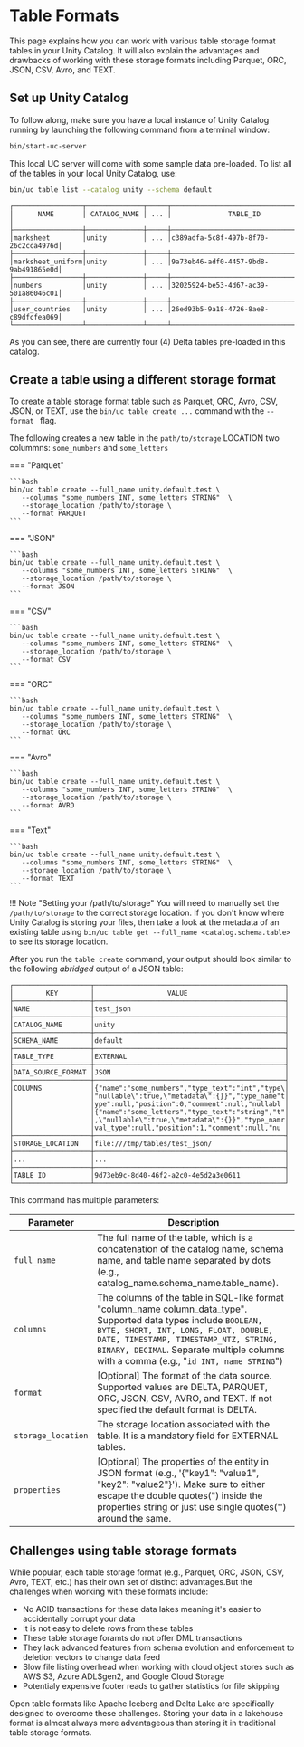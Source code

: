 # Table Formats

This page explains how you can work with various table storage format tables in your Unity Catalog. It will also explain the advantages and drawbacks of working with these storage formats including Parquet, ORC, JSON, CSV, Avro, and TEXT.  

## Set up Unity Catalog

To follow along, make sure you have a local instance of Unity Catalog running by launching the following command from a terminal window:

```bash
bin/start-uc-server
```

This local UC server will come with some sample data pre-loaded.  To list all of the tables in your local Unity Catalog, use:

```bash
bin/uc table list --catalog unity --schema default
```

```console
┌─────────────────┬──────────────┬─────┬────────────────────────────────────┐
│      NAME       │ CATALOG_NAME │ ... │              TABLE_ID              │
├─────────────────┼──────────────┼─────┼────────────────────────────────────┤
│marksheet        │unity         │ ... │c389adfa-5c8f-497b-8f70-26c2cca4976d│
├─────────────────┼──────────────┼─────┼────────────────────────────────────┤
│marksheet_uniform│unity         │ ... │9a73eb46-adf0-4457-9bd8-9ab491865e0d│
├─────────────────┼──────────────┼─────┼────────────────────────────────────┤
│numbers          │unity         │ ... │32025924-be53-4d67-ac39-501a86046c01│
├─────────────────┼──────────────┼─────┼────────────────────────────────────┤
│user_countries   │unity         │ ... │26ed93b5-9a18-4726-8ae8-c89dfcfea069│
└─────────────────┴──────────────┴─────┴────────────────────────────────────┘
```


As you can see, there are currently four (4) Delta tables pre-loaded in this catalog.  


## Create a table using a different storage format 
To create a table storage format table such as Parquet, ORC, Avro, CSV, JSON, or TEXT, use the `bin/uc table create ...` command with the `--format ` flag.

The following creates a new table in the `path/to/storage` LOCATION two colummns: `some_numbers` and `some_letters`

=== "Parquet"

    ```bash
    bin/uc table create --full_name unity.default.test \
       --columns "some_numbers INT, some_letters STRING"  \
       --storage_location /path/to/storage \ 
       --format PARQUET
    ```

=== "JSON"

    ```bash
    bin/uc table create --full_name unity.default.test \
       --columns "some_numbers INT, some_letters STRING"  \
       --storage_location /path/to/storage \ 
       --format JSON
    ```
    
=== "CSV"

    ```bash
    bin/uc table create --full_name unity.default.test \
       --columns "some_numbers INT, some_letters STRING"  \
       --storage_location /path/to/storage \ 
       --format CSV
    ```

=== "ORC"

    ```bash
    bin/uc table create --full_name unity.default.test \
       --columns "some_numbers INT, some_letters STRING"  \
       --storage_location /path/to/storage \ 
       --format ORC
    ```

=== "Avro"

    ```bash
    bin/uc table create --full_name unity.default.test \
       --columns "some_numbers INT, some_letters STRING"  \
       --storage_location /path/to/storage \ 
       --format AVRO
    ```
      
=== "Text"

    ```bash
    bin/uc table create --full_name unity.default.test \
       --columns "some_numbers INT, some_letters STRING"  \
       --storage_location /path/to/storage \ 
       --format TEXT
    ```


!!! Note "Setting your /path/to/storage"
    You will need to manually set the `/path/to/storage` to the correct storage location. If you don't know where Unity Catalog is storing your files, then take a look at the metadata of an existing table using `bin/uc table get --full_name <catalog.schema.table>` to see its storage location. 


After you run the `table create` command, your output should look similar to the following *abridged* output of a JSON table:

```console
┌───────────────────┬───────────────────────────────────────────────┐
│        KEY        │                  VALUE                        │
├───────────────────┼───────────────────────────────────────────────┤
│NAME               │test_json                                      │
├───────────────────┼───────────────────────────────────────────────┤
│CATALOG_NAME       │unity                                          │
├───────────────────┼───────────────────────────────────────────────┤
│SCHEMA_NAME        │default                                        │
├───────────────────┼───────────────────────────────────────────────┤
│TABLE_TYPE         │EXTERNAL                                       │
├───────────────────┼───────────────────────────────────────────────┤
│DATA_SOURCE_FORMAT │JSON                                           │
├───────────────────┼───────────────────────────────────────────────┤
│COLUMNS            │{"name":"some_numbers","type_text":"int","type\│
│                   │"nullable\":true,\"metadata\":{}}","type_name"t│
│                   │ype":null,"position":0,"comment":null,"nullabl │
│                   │{"name":"some_letters","type_text":"string","t"│
│                   │,\"nullable\":true,\"metadata\":{}}","type_namr│
│                   │val_type":null,"position":1,"comment":null,"nu │
├───────────────────┼───────────────────────────────────────────────┤
│STORAGE_LOCATION   │file:///tmp/tables/test_json/                  │
├───────────────────┼───────────────────────────────────────────────┤
│...                │...                                            │
├───────────────────┼───────────────────────────────────────────────┤
│TABLE_ID           │9d73eb9c-8d40-46f2-a2c0-4e5d2a3e0611           │
└───────────────────┴───────────────────────────────────────────────┘
```

This command has multiple parameters:

| Parameter | Description |
| --------- | ----------- | 
| `full_name` | The full name of the table, which is a concatenation of the catalog name, schema name, and table name separated by dots (e.g., catalog_name.schema_name.table_name). | 
| `columns` |  The columns of the table in SQL-like format "column_name column_data_type". Supported data types include `BOOLEAN, BYTE, SHORT, INT, LONG, FLOAT, DOUBLE, DATE, TIMESTAMP, TIMESTAMP_NTZ, STRING, BINARY, DECIMAL`. Separate multiple columns with a comma (e.g., "`id INT, name STRING`") |
| `format` | [Optional] The format of the data source. Supported values are DELTA, PARQUET, ORC, JSON, CSV, AVRO, and TEXT. If not specified the default format is DELTA. |
| `storage_location` | The storage location associated with the table. It is a mandatory field for EXTERNAL tables. |
| `properties` |  [Optional] The properties of the entity in JSON format (e.g., '{"key1": "value1", "key2": "value2"}'). Make sure to either escape the double quotes(\") inside the properties string or just use single quotes('') around the same. |


## Challenges using table storage formats 
While popular, each table storage format (e.g., Parquet, ORC, JSON, CSV, Avro, TEXT, etc.) has their own set of distinct advantages.But the challenges when working with these formats include:

- No ACID transactions for these data lakes meaning it's easier to accidentally corrupt your data
- It is not easy to delete rows from these tables
- These table storage foramts do not offer DML transactions
- They lack advanced features from schema evolution and enforcement to deletion vectors to change data feed
- Slow file listing overhead when working with cloud object stores such as AWS S3, Azure ADLSgen2, and Google Cloud Storage
- Potentialy expensive footer reads to gather statistics for file skipping

Open table formats like Apache Iceberg and Delta Lake are specifically designed to overcome these challenges. Storing your data in a lakehouse format is almost always more advantageous than storing it in traditional table storage formats.
